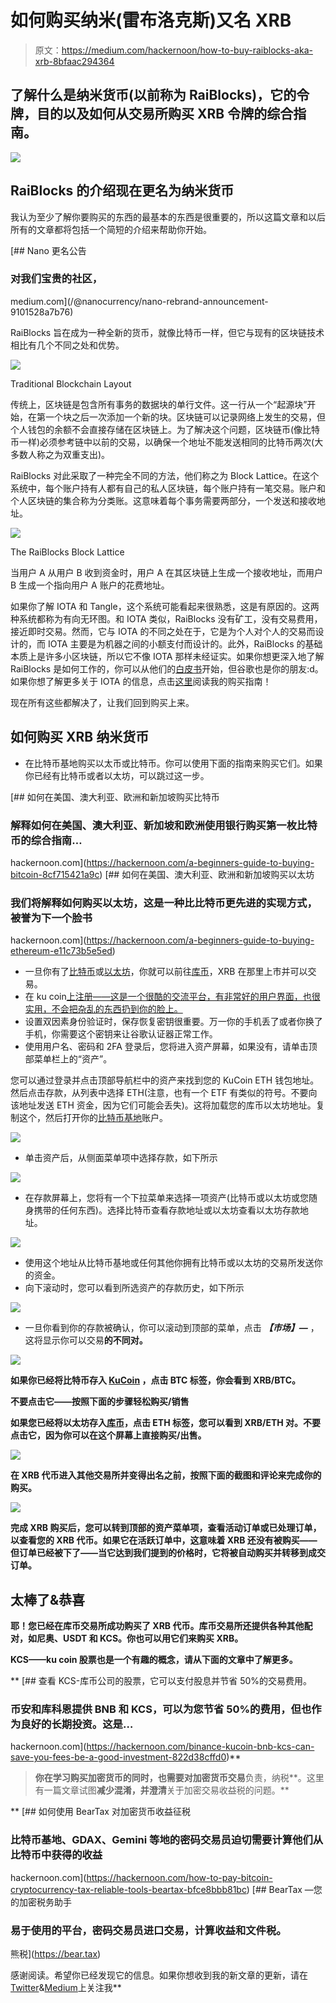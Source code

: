 # 如何购买纳米(雷布洛克斯)又名 XRB

> 原文：<https://medium.com/hackernoon/how-to-buy-raiblocks-aka-xrb-8bfaac294364>

## 了解什么是纳米货币(以前称为 RaiBlocks)，它的令牌，目的以及如何从交易所购买 XRB 令牌的综合指南。

![](img/a97e9ac7f7972692ebf0b623dd2e806e.png)

## RaiBlocks 的介绍现在更名为纳米货币

我认为至少了解你要购买的东西的最基本的东西是很重要的，所以这篇文章和以后所有的文章都将包括一个简短的介绍来帮助你开始。

[](/@nanocurrency/nano-rebrand-announcement-9101528a7b76) [## Nano 更名公告

### 对我们宝贵的社区，

medium.com](/@nanocurrency/nano-rebrand-announcement-9101528a7b76) 

RaiBlocks 旨在成为一种全新的货币，就像比特币一样，但它与现有的区块链技术相比有几个不同之处和优势。

![](img/2a5c22683a420f63fe350366f90c2b59.png)

Traditional Blockchain Layout

传统上，区块链是包含所有事务的数据块的单行文件。这一行从一个“起源块”开始，在第一个块之后一次添加一个新的块。区块链可以记录网络上发生的交易，但个人钱包的余额不会直接存储在区块链上。为了解决这个问题，区块链币(像比特币一样)必须参考链中以前的交易，以确保一个地址不能发送相同的比特币两次(大多数人称之为双重支出)。

RaiBlocks 对此采取了一种完全不同的方法，他们称之为 Block Lattice。在这个系统中，每个账户持有人都有自己的私人区块链，每个账户持有一笔交易。账户和个人区块链的集合称为分类账。这意味着每个事务需要两部分，一个发送和接收地址。

![](img/29d006cc38bc673130cc25ddd08410f8.png)

The RaiBlocks Block Lattice

当用户 A 从用户 B 收到资金时，用户 A 在其区块链上生成一个接收地址，而用户 B 生成一个指向用户 A 账户的花费地址。

如果你了解 IOTA 和 Tangle，这个系统可能看起来很熟悉，这是有原因的。这两种系统都称为有向无环图。和 IOTA 类似，RaiBlocks 没有矿工，没有交易费用，接近即时交易。然而，它与 IOTA 的不同之处在于，它是为个人对个人的交易而设计的，而 IOTA 主要是为机器之间的小额支付而设计的。此外，RaiBlocks 的基础本质上是许多小区块链，所以它不像 IOTA 那样未经证实。如果你想更深入地了解 RaiBlocks 是如何工作的，你可以从他们的[白皮书](https://raiblocks.net/media/RaiBlocks_Whitepaper__English.pdf)开始，但谷歌也是你的朋友:d。如果你想了解更多关于 IOTA 的信息，点击[这里](https://hackernoon.com/where-how-to-buy-iota-6a84dcadb470)阅读我的购买指南！

现在所有这些都解决了，让我们回到购买上来。

## 如何购买 XRB 纳米货币

*   在比特币基地购买以太币或比特币。你可以使用下面的指南来购买它们。如果你已经有比特币或者以太坊，可以跳过这一步。

[](https://hackernoon.com/a-beginners-guide-to-buying-bitcoin-8cf715421a9c) [## 如何在美国、澳大利亚、欧洲和新加坡购买比特币

### 解释如何在美国、澳大利亚、新加坡和欧洲使用银行购买第一枚比特币的综合指南…

hackernoon.com](https://hackernoon.com/a-beginners-guide-to-buying-bitcoin-8cf715421a9c) [](https://hackernoon.com/a-beginners-guide-to-buying-ethereum-e11c73b5e5ed) [## 如何在美国、澳大利亚、欧洲和新加坡购买以太坊

### 我们将解释如何购买以太坊，这是一种比比特币更先进的实现方式，被誉为下一个脸书

hackernoon.com](https://hackernoon.com/a-beginners-guide-to-buying-ethereum-e11c73b5e5ed) 

*   一旦你有了[比特币](https://www.coinbase.com/join/5922da0103b62e7e9e6b9df8)或[以太坊](https://www.coinbase.com/join/5922da0103b62e7e9e6b9df8)，你就可以前往[库币](https://www.kucoin.com/#/?r=1R8v3)，XRB 在那里上市并可以交易。
*   在 ku coin[上注册——这是一个很酷的交流平台，有非常好的用户界面，也很实用，不会把杂乱的东西扔到你的脸上。](https://www.kucoin.com/#/?r=1R8v3)
*   设置双因素身份验证时，保存恢复密钥很重要。万一你的手机丢了或者你换了手机，你需要这个密钥来让谷歌认证器正常工作。
*   使用用户名、密码和 2FA 登录后，您将进入资产屏幕，如果没有，请单击顶部菜单栏上的“资产”。

您可以通过登录并点击顶部导航栏中的资产来找到您的 KuCoin ETH 钱包地址。然后点击存款，从列表中选择 ETH(注意，也有一个 ETF 有类似的符号。不要向该地址发送 ETH 资金，因为它们可能会丢失)。这将加载您的库币以太坊地址。复制这个，然后打开你的[比特币基地](https://www.coinbase.com/join/5922da0103b62e7e9e6b9df8)账户。

![](img/adfcbba0fe99ab7700e5c22cff9e13ac.png)

*   单击资产后，从侧面菜单项中选择存款，如下所示

![](img/8cd126a980d874190027b772e6400bd6.png)

*   在存款屏幕上，您将有一个下拉菜单来选择一项资产(比特币或以太坊或您随身携带的任何东西)。选择比特币查看存款地址或以太坊查看以太坊存款地址。

![](img/5d89fdb2bebe26f71be0f6f921be4721.png)

*   使用这个地址从比特币基地或任何其他你拥有比特币或以太坊的交易所发送你的资金。
*   向下滚动时，您可以看到所选资产的存款历史，如下所示

![](img/5255a22d9a2591eda2058a338579fe6a.png)

*   一旦你看到你的存款被确认，你可以滚动到顶部的菜单，点击 ***【市场】—*** ，这将显示你可以交易**的不同对。**

**![](img/7892b441f9436e822363dcfc04aca47a.png)**

**如果你已经将比特币存入 [KuCoin](https://www.kucoin.com/#/?r=1R8v3) ，点击 BTC 标签，你会看到 XRB/BTC。**

**不要点击它——按照下面的步骤轻松购买/销售**

**如果您已经将以太坊存入[库币](https://www.kucoin.com/#/?r=1R8v3)，点击 ETH 标签，您可以看到 XRB/ETH 对。不要点击它，因为你可以在这个屏幕上直接购买/出售。**

**![](img/9bfdf34eb299f61f62e6cce17f987453.png)**

**在 XRB 代币进入其他交易所并变得出名之前，按照下面的截图和评论来完成你的购买。**

**![](img/8411e8a3a63f32337d64c6cec5d90e8b.png)**

**完成 XRB 购买后，您可以转到顶部的资产菜单项，查看活动订单或已处理订单，以查看您的 XRB 代币。如果它在活跃订单中，这意味着 XRB 还没有被购买——但订单已经被下了——当它达到我们提到的价格时，它将被自动购买并转移到成交订单。**

## **太棒了&恭喜**

**耶！您已经在库币交易所成功购买了 XRB 代币。库币交易所还提供各种其他配对，如尼奥、USDT 和 KCS。你也可以用它们来购买 XRB。**

**KCS——ku coin 股票也是一个有趣的概念，请从下面的文章中了解更多。**

**[](https://hackernoon.com/binance-kucoin-bnb-kcs-can-save-you-fees-be-a-good-investment-822d38cffd0) [## 查看 KCS-库币公司的股票，它可以支付股息并节省 50%的交易费用。

### 币安和库科恩提供 BNB 和 KCS，可以为您节省 50%的费用，但也作为良好的长期投资。这是…

hackernoon.com](https://hackernoon.com/binance-kucoin-bnb-kcs-can-save-you-fees-be-a-good-investment-822d38cffd0)** 

> **你在学习购买加密货币的同时，也需要对加密货币交易**负责，纳税**。这里有一篇文章试图**减少混淆，并澄清**关于加密交易收益税的问题。**

**[](https://hackernoon.com/how-to-pay-bitcoin-cryptocurrency-tax-reliable-tools-beartax-bfce8bbb81bc) [## 如何使用 BearTax 对加密货币收益征税

### 比特币基地、GDAX、Gemini 等地的密码交易员迫切需要计算他们从比特币中获得的收益

hackernoon.com](https://hackernoon.com/how-to-pay-bitcoin-cryptocurrency-tax-reliable-tools-beartax-bfce8bbb81bc) [](https://bear.tax) [## BearTax —您的加密税务助手

### 易于使用的平台，密码交易员进口交易，计算收益和文件税。

熊税](https://bear.tax) 

感谢阅读。希望你已经发现它的信息。如果你想收到我的新文章的更新，请在[Twitter](http://twitter.com/confusedcoin)&[Medium](/@vvkr)上关注我**